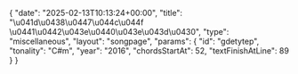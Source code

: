 {
    "date": "2025-02-13T10:13:24+00:00",
    "title": "\u041d\u0438\u0447\u044c\u044f \u0441\u0442\u043e\u0440\u043e\u043d\u0430",
    "type": "miscellaneous",
    "layout": "songpage",
    "params": {
        "id": "gdetytep",
        "tonality": "C#m",
        "year": "2016",
        "chordsStartAt": 52,
        "textFinishAtLine": 89
    }
}